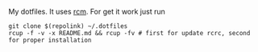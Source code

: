 My dotfiles. It uses [rcm](https://github.com/thoughtbot/rcm). For get it work just run
```
git clone $(repolink) ~/.dotfiles
rcup -f -v -x README.md && rcup -fv # first for update rcrc, second for proper installation
```
